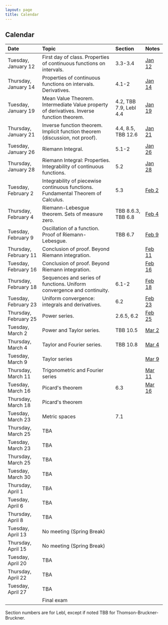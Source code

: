 ```yaml
---
layout: page
title: Calendar
---
```


## Calendar

| Date | Topic | Section | Notes |
| :--- | :--- | :--- | :--- |
| Tuesday, January 12 | First day of class. Properties of continuous functions on intervals. | 3.3-3.4 | [Jan 12](https://drive.google.com/file/d/1410iFs9I5Pr5CKTy7R1Pr0QZOPVL3s6O/view?usp=sharing) |
| Thursday, January 14 | Properties of continuous functions on intervals. Derivatives. | 4.1-2 | [Jan 14](https://drive.google.com/file/d/1tDFMOr7RvtBHilOyWxJtTcVv2QWp8K7a/view?usp=sharing) |
| Tuesday, January 19 | Mean Value Theorem. Intermediate Value property of derivatives. Inverse function theorem. | 4.2, TBB 7.9, Lebl 4.4 | [Jan 19](https://drive.google.com/file/d/1px7oNNiTcoo5t5929KonxtjlDXNDpI2e/view?usp=sharing) |
| Thursday, January 21 | Inverse function theorem. Implicit function theorem (discussion, not proof). | 4.4, 8.5, TBB 12.6 | [Jan 21](https://drive.google.com/file/d/1q-fRyq1k-oJOBZ84HILjFjSs-0deetuT/view?usp=sharing) |
| Tuesday, January 26 | Riemann Integral. | 5.1-2 | [Jan 26](https://drive.google.com/file/d/1ZEje3PK9W1VKe53qC_mALwggeeWWRJJM/view?usp=sharing) |
| Thursday, January 28 | Riemann Integral: Properties. Integrability of continuous functions. | 5.2 | [Jan 28](https://drive.google.com/file/d/1q409cCyUCiaFdqRsh7Zc60K7Gk5GMRGO/view?usp=sharing) |
| Tuesday, February 2 | Integrability of piecewise continuous functions. Fundamental Theorem of Calculus. | 5.3 | [Feb 2](https://drive.google.com/file/d/1q4JYLSBvJRXwWSSkNgU4Er1CEOC_O_sn/view?usp=sharing) |
| Thursday, February 4 | Riemann-Lebesgue theorem. Sets of measure zero. | TBB 8.6.3, TBB 6.8 | [Feb 4](https://drive.google.com/file/d/1q4xvoUxjXCG01OAlqa9DwDI1idLjC_Bz/view?usp=sharing) |
| Tuesday, February 9 | Oscillation of a function. Proof of Riemann-Lebesgue. | TBB 6.7 | [Feb 9](https://drive.google.com/file/d/1qBuU22VNvhg2JxgA1fJ3PgFbU-LcswEr/view?usp=sharing) |
| Thursday, February 11 | Conclusion of proof. Beyond Riemann integration. | | [Feb 11](https://drive.google.com/file/d/1qRA5mEUkZEhPSlfWw667XERzzAq4YBNZ/view?usp=sharing) |
| Tuesday, February 16 | Conclusion of proof. Beyond Riemann integration. | | [Feb 16](https://drive.google.com/file/d/1qSOLy-tIQGDHvqWxhhrIMk_Tonkp10oa/view?usp=sharing) |
| Thursday, February 18 | Sequences and series of functions. Uniform convergence and continuity. | 6.1-2 | [Feb 18](https://drive.google.com/file/d/1q_2huzHOalO9uE11CkwXN7_BaBNM_A96/view?usp=sharing) |
| Tuesday, February 23 | Uniform convergence: integrals and derivatives. | 6.2 | [Feb 23](https://drive.google.com/file/d/1qd0ON5KK83eXdCTMSiaMnidDuLpw44KP/view?usp=sharing) |
| Thursday, February 25 | Power series. | 2.6.5, 6.2 | [Feb 25](https://drive.google.com/file/d/1qhOSFnlBEj59zkIzXpJsF7ZWjTFSKT2B/view?usp=sharing) |
| Tuesday, March 2 | Power and Taylor series. | TBB 10.5 | [Mar 2](https://drive.google.com/file/d/1r9qMfq1JRSipFOD8ULI4g6Nho_-nbxbL/view?usp=sharing) |
| Thursday, March 4 | Taylor and Fourier series. | TBB 10.8 | [Mar 4](https://drive.google.com/file/d/1rJ1FTPvW1JJr_49rM7YYKMCTqLRmzABF/view?usp=sharing) |
| Tuesday, March 9 | Taylor series | | [Mar 9](https://drive.google.com/file/d/1-KU46mHDlgFwVUrUHMpGiczOHhE8O5Te/view?usp=sharing) |
| Thursday, March 11 | Trigonometric and Fourier series | | [Mar 11](https://drive.google.com/file/d/1-EvLVDKrufJgom2iEToV4rDwEjLobMOi/view?usp=sharing) |
| Tuesday, March 16 | Picard's theorem | 6.3 | [Mar 16](https://drive.google.com/file/d/1-K6UJtKSJjAWhTF49PxmsyS3dB2a4-Ae/view?usp=sharing) |
| Thursday, March 18 | Picard's theorem | |
| Tuesday, March 23 | Metric spaces | 7.1 |
| Thursday, March 25 | TBA |
| Tuesday, March 23 | TBA |
| Thursday, March 25 | TBA |
| Tuesday, March 30 | TBA |
| Thursday, April 1 | TBA |
| Tuesday, April 6 | TBA |
| Thursday, April 8 | TBA |
| Tuesday, April 13 | No meeting (Spring Break) |
| Thursday, April 15 | No meeting (Spring Break) |
| Tuesday, April 20 | TBA |
| Thursday, April 22 | TBA |
| Tuesday, April 27 | TBA |
|  | Final exam |

Section numbers are for Lebl, except if noted TBB for Thomson-Bruckner-Bruckner.